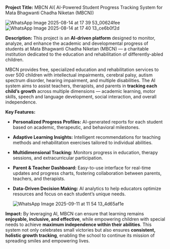 **Project Title:** MBCN AI( AI-Powered Student Progress Tracking System for Mata Bhagwanti Chadha Niketan (MBCN))

![WhatsApp Image 2025-08-14 at 17 39 53_00624fee](https://github.com/user-attachments/assets/4a87ff15-20e5-4201-bdef-c9d29a505279)
![WhatsApp Image 2025-08-14 at 17 40 13_ce6b0f2d](https://github.com/user-attachments/assets/52b1bee2-7ed6-4383-b585-37fc373e765f)


**Description:**
This project is an **AI-driven platform** designed to monitor, analyze, and enhance the academic and developmental progress of students at Mata Bhagwanti Chadha Niketan (MBCN) — a charitable institution dedicated to the education and rehabilitation of differently-abled children.

MBCN provides free, specialized education and rehabilitation services to over 500 children with intellectual impairments, cerebral palsy, autism spectrum disorder, hearing impairment, and multiple disabilities. The AI system aims to assist teachers, therapists, and parents in **tracking each child’s growth** across multiple dimensions — academic learning, motor skills, speech and language development, social interaction, and overall independence.

**Key Features:**

* **Personalized Progress Profiles:** AI-generated reports for each student based on academic, therapeutic, and behavioral milestones.
* **Adaptive Learning Insights:** Intelligent recommendations for teaching methods and rehabilitation exercises tailored to individual abilities.
* **Multidimensional Tracking:** Monitors progress in education, therapy sessions, and extracurricular participation.
* **Parent & Teacher Dashboard:** Easy-to-use interface for real-time updates and progress charts, fostering collaboration between parents, teachers, and therapists.
* **Data-Driven Decision Making:** AI analytics to help educators optimize resources and focus on each student’s unique needs.

  ![WhatsApp Image 2025-09-11 at 11 54 13_4d65af1e](https://github.com/user-attachments/assets/5e39d1e2-cc18-4e7a-ab6b-92e63e897ad2)
  


**Impact:**
By leveraging AI, MBCN can ensure that learning remains **enjoyable, inclusive, and effective**, while empowering children with special needs to achieve **maximum independence within their abilities**. This system not only celebrates small victories but also ensures **consistent, holistic growth tracking**, enabling the school to continue its mission of spreading smiles and empowering lives.
